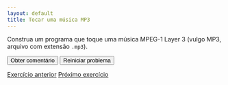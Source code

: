```yaml
---
layout: default
title: Tocar uma música MP3
---
```


Construa um programa que toque uma música MPEG-1 Layer 3 (vulgo MP3, arquivo com extensão
<code>.mp3</code>).

<div id="sortableTrash" class="sortable-code"></div> 
<div id="sortable" class="sortable-code"></div> 
<div style="clear:both;"></div> 
<p> 
    <input id="feedbackLink" value="Obter comentário" type="button" /> 
    <input id="newInstanceLink" value="Reiniciar problema" type="button" /> 
</p> 
<script type="text/javascript"> 
(function(){
  var initial = "from jes4py import *\n" +
    "from pydub import AudioSegment\n" +
    "nomeArquivoMp3 = pickAFile()\n" +
    "print(&#039;Olá! Você escolheu um arquivo&#039;, nomeArquivoMp3)\n" +
    "nomeArquivoWav = nomeArquivoMp3 + &quot;.wav&quot;\n" +
    "somMp3 = AudioSegment.from_mp3(nomeArquivoMp3)\n" +
    "somMp3.export(nomeArquivoWav, format=&quot;wav&quot;)\n" +
    "somWav = makeSound(nomeArquivoWav)\n" +
    "play(somWav)";
  var parsonsPuzzle = new ParsonsWidget({
    "sortableId": "sortable",
    "max_wrong_lines": 10,
    "grader": ParsonsWidget._graders.LineBasedGrader,
    "exec_limit": 2500,
    "can_indent": true,
    "x_indent": 50,
    "lang": "en",
    "show_feedback": true,
    "trashId": "sortableTrash"
  });
  parsonsPuzzle.init(initial);
  parsonsPuzzle.shuffleLines();
  $("#newInstanceLink").click(function(event){ 
      event.preventDefault(); 
      parsonsPuzzle.shuffleLines(); 
  }); 
  $("#feedbackLink").click(function(event){ 
      event.preventDefault(); 
      parsonsPuzzle.getFeedback(); 
  }); 
})(); 
</script>


[Exercício anterior](./exercise3.html)
[Próximo exercício](./exercise5.html)
